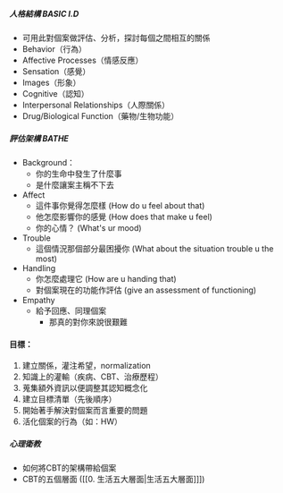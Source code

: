 ##### 人格結構 BASIC I.D
- 可用此對個案做評估、分析，探討每個之間相互的關係
-  Behavior（行為）
- Affective Processes（情感反應）
- Sensation（感覺）
- Images（形象）
- Cognitive（認知）
- Interpersonal Relationships（人際關係）
- Drug/Biological Function（藥物/生物功能）


##### 評估架構 BATHE
- Background：
	- 你的生命中發生了什麼事
	- 是什麼讓案主稱不下去
- Affect
	- 這件事你覺得怎麼樣 (How do u feel about that)
	- 他怎麼影響你的感覺 (How does that make u feel)
	- 你的心情？ (What's ur mood)
- Trouble
	- 這個情況那個部分最困擾你 (What about the situation trouble u the most)
- Handling
	- 你怎麼處理它 (How are u handing that)
	- 對個案現在的功能作評估 (give an assessment of functioning)
- Empathy
	- 給予回應、同理個案
		- 那真的對你來說很艱難

#### 目標：
1. 建立關係，灌注希望，normalization
2. 知識上的灌輸（疾病、CBT、治療歷程）
3. 蒐集額外資訊以便調整其認知概念化
4. 建立目標清單（先後順序）
5. 開始著手解決對個案而言重要的問題
6. 活化個案的行為（如：HW）
##### 心理衛教
- 如何將CBT的架構帶給個案
- CBT的五個層面 ([[0. 生活五大層面|生活五大層面]]])

